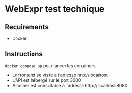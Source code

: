 # WebExpr test technique

## Requirements

- Docker

## Instructions

`docker compose up` pour lancer les containers

- Le frontend se visite à l'adresse http://localhost
- L'API est hébergé sur le port 3000
- Adminer est consultable à l'adresse http://localhost:8080

